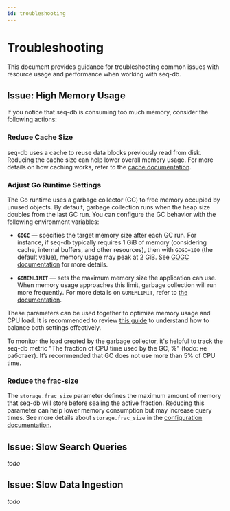 ```yaml
---
id: troubleshooting
---
```


# Troubleshooting

This document provides guidance for troubleshooting common issues with resource usage and performance when working with
seq-db.

## Issue: High Memory Usage

If you notice that seq-db is consuming too much memory, consider the following actions:

### Reduce Cache Size

seq-db uses a cache to reuse data blocks previously read from disk. Reducing the cache size can help lower overall
memory usage. For more details on how caching works, refer to the [cache documentation](internal/cache.md).

### Adjust Go Runtime Settings

The Go runtime uses a garbage collector (GC) to free memory occupied by unused objects. By default, garbage collection
runs when the heap size doubles from the last GC run. You can configure the GC behavior with the following environment
variables:

* **`GOGC`** — specifies the target memory size after each GC run.
  For instance, if seq-db typically requires 1 GiB of memory (considering cache, internal buffers, and other resources),
  then with `GOGC=100` (the default value), memory usage may peak at 2 GiB.
  See [GOGC documentation](https://tip.golang.org/doc/gc-guide#GOGC) for more details.

* **`GOMEMLIMIT`** — sets the maximum memory size the application can use. When memory usage approaches this limit,
  garbage collection will run more frequently.
  For more details on `GOMEMLIMIT`, refer to [the documentation](https://tip.golang.org/doc/gc-guide#Memory_limit).

These parameters can be used together to optimize memory usage and CPU load. It is recommended to
review [this guide](https://tip.golang.org/doc/gc-guide#Memory_limit) to understand how to balance both settings
effectively.

To monitor the load created by the garbage collector, it's helpful to track the seq-db metric "The fraction of CPU time
used by the GC, %" (todo: не работает). It’s recommended that GC does not use more than 5% of
CPU time.

### Reduce the frac-size

The `storage.frac_size` parameter defines the maximum amount of memory that seq-db will store before sealing the active
fraction. Reducing this parameter can help lower memory consumption but may increase query times. See more details
about `storage.frac_size` in the [configuration documentation](02-configuration.md#storage-configuration).

## Issue: Slow Search Queries

*todo*

## Issue: Slow Data Ingestion

*todo*
